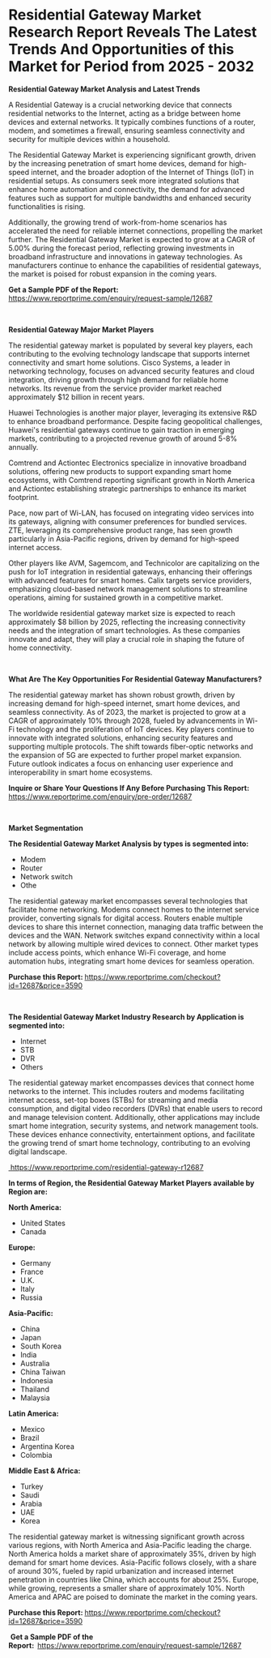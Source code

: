 <p><h1>Residential Gateway Market Research Report Reveals The Latest Trends And Opportunities of this Market for Period from 2025 - 2032</h1></p><p><strong>Residential Gateway Market Analysis and Latest Trends</strong></p>
<p><p>A Residential Gateway is a crucial networking device that connects residential networks to the Internet, acting as a bridge between home devices and external networks. It typically combines functions of a router, modem, and sometimes a firewall, ensuring seamless connectivity and security for multiple devices within a household. </p><p>The Residential Gateway Market is experiencing significant growth, driven by the increasing penetration of smart home devices, demand for high-speed internet, and the broader adoption of the Internet of Things (IoT) in residential setups. As consumers seek more integrated solutions that enhance home automation and connectivity, the demand for advanced features such as support for multiple bandwidths and enhanced security functionalities is rising.</p><p>Additionally, the growing trend of work-from-home scenarios has accelerated the need for reliable internet connections, propelling the market further. The Residential Gateway Market is expected to grow at a CAGR of 5.00% during the forecast period, reflecting growing investments in broadband infrastructure and innovations in gateway technologies. As manufacturers continue to enhance the capabilities of residential gateways, the market is poised for robust expansion in the coming years.</p></p>
<p><strong>Get a Sample PDF of the Report:&nbsp;</strong> <a href="https://www.reportprime.com/enquiry/request-sample/12687?utm_campaign=4531&utm_medium=2&utm_source=Github&utm_content=ia&utm_term=17052025&utm_id=residential-gateway">https://www.reportprime.com/enquiry/request-sample/12687</a></p>
<p>&nbsp;</p>
<p><strong>Residential Gateway Major Market Players</strong></p>
<p><p>The residential gateway market is populated by several key players, each contributing to the evolving technology landscape that supports internet connectivity and smart home solutions. Cisco Systems, a leader in networking technology, focuses on advanced security features and cloud integration, driving growth through high demand for reliable home networks. Its revenue from the service provider market reached approximately $12 billion in recent years.</p><p>Huawei Technologies is another major player, leveraging its extensive R&D to enhance broadband performance. Despite facing geopolitical challenges, Huawei's residential gateways continue to gain traction in emerging markets, contributing to a projected revenue growth of around 5-8% annually.</p><p>Comtrend and Actiontec Electronics specialize in innovative broadband solutions, offering new products to support expanding smart home ecosystems, with Comtrend reporting significant growth in North America and Actiontec establishing strategic partnerships to enhance its market footprint.</p><p>Pace, now part of Wi-LAN, has focused on integrating video services into its gateways, aligning with consumer preferences for bundled services. ZTE, leveraging its comprehensive product range, has seen growth particularly in Asia-Pacific regions, driven by demand for high-speed internet access.</p><p>Other players like AVM, Sagemcom, and Technicolor are capitalizing on the push for IoT integration in residential gateways, enhancing their offerings with advanced features for smart homes. Calix targets service providers, emphasizing cloud-based network management solutions to streamline operations, aiming for sustained growth in a competitive market.</p><p>The worldwide residential gateway market size is expected to reach approximately $8 billion by 2025, reflecting the increasing connectivity needs and the integration of smart technologies. As these companies innovate and adapt, they will play a crucial role in shaping the future of home connectivity.</p></p>
<p>&nbsp;</p>
<p><strong>What Are The Key Opportunities For Residential Gateway Manufacturers?</strong></p>
<p><p>The residential gateway market has shown robust growth, driven by increasing demand for high-speed internet, smart home devices, and seamless connectivity. As of 2023, the market is projected to grow at a CAGR of approximately 10% through 2028, fueled by advancements in Wi-Fi technology and the proliferation of IoT devices. Key players continue to innovate with integrated solutions, enhancing security features and supporting multiple protocols. The shift towards fiber-optic networks and the expansion of 5G are expected to further propel market expansion. Future outlook indicates a focus on enhancing user experience and interoperability in smart home ecosystems.</p></p>
<p><strong>Inquire or Share Your Questions If Any Before Purchasing This Report:</strong> <a href="https://www.reportprime.com/enquiry/pre-order/12687?utm_campaign=4531&utm_medium=2&utm_source=Github&utm_content=ia&utm_term=17052025&utm_id=residential-gateway">https://www.reportprime.com/enquiry/pre-order/12687</a></p>
<p>&nbsp;</p>
<p><strong>Market Segmentation</strong></p>
<p><strong>The Residential Gateway Market Analysis by types is segmented into:</strong></p>
<p><ul><li>Modem</li><li>Router</li><li>Network switch</li><li>Othe</li></ul></p>
<p><p>The residential gateway market encompasses several technologies that facilitate home networking. Modems connect homes to the internet service provider, converting signals for digital access. Routers enable multiple devices to share this internet connection, managing data traffic between the devices and the WAN. Network switches expand connectivity within a local network by allowing multiple wired devices to connect. Other market types include access points, which enhance Wi-Fi coverage, and home automation hubs, integrating smart home devices for seamless operation.</p></p>
<p><strong>Purchase this Report:&nbsp;</strong><a href="https://www.reportprime.com/checkout?id=12687&price=3590&utm_campaign=4531&utm_medium=2&utm_source=Github&utm_content=ia&utm_term=17052025&utm_id=residential-gateway">https://www.reportprime.com/checkout?id=12687&price=3590</a></p>
<p>&nbsp;</p>
<p><strong>The Residential Gateway Market Industry Research by Application is segmented into:</strong></p>
<p><ul><li>Internet</li><li>STB</li><li>DVR</li><li>Others</li></ul></p>
<p><p>The residential gateway market encompasses devices that connect home networks to the internet. This includes routers and modems facilitating internet access, set-top boxes (STBs) for streaming and media consumption, and digital video recorders (DVRs) that enable users to record and manage television content. Additionally, other applications may include smart home integration, security systems, and network management tools. These devices enhance connectivity, entertainment options, and facilitate the growing trend of smart home technology, contributing to an evolving digital landscape.</p></p>
<p><a href="https://www.reportprime.com/residential-gateway-r12687?utm_campaign=4531&utm_medium=2&utm_source=Github&utm_content=ia&utm_term=17052025&utm_id=residential-gateway">&nbsp;https://www.reportprime.com/residential-gateway-r12687</a></p>
<p><strong>In terms of Region, the Residential Gateway Market Players available by Region are:</strong></p>
<p>
    <p> <strong> North America: </strong>
        <ul>
            <li>United States</li>
            <li>Canada</li>
        </ul>
        </p> 
    <p> <strong> Europe: </strong>
        <ul>
            <li>Germany</li>
            <li>France</li>
            <li>U.K.</li>
            <li>Italy</li>
            <li>Russia</li>
        </ul>
        </p> 
    <p> <strong> Asia-Pacific: </strong>
        <ul>
            <li>China</li>
            <li>Japan</li>
            <li>South Korea</li>
            <li>India</li>
            <li>Australia</li>
            <li>China Taiwan</li>
            <li>Indonesia</li>
            <li>Thailand</li>
            <li>Malaysia</li>
        </ul>
        </p> 
    <p> <strong> Latin America: </strong>
        <ul>
            <li>Mexico</li>
            <li>Brazil</li>
            <li>Argentina Korea</li>
            <li>Colombia</li>
        </ul>
        </p> 
    <p> <strong> Middle East & Africa: </strong>
        <ul>
            <li>Turkey</li>
            <li>Saudi</li>
            <li>Arabia</li>
            <li>UAE</li>
            <li>Korea</li>
        </ul>
    </p>
    </p>
<p><p>The residential gateway market is witnessing significant growth across various regions, with North America and Asia-Pacific leading the charge. North America holds a market share of approximately 35%, driven by high demand for smart home devices. Asia-Pacific follows closely, with a share of around 30%, fueled by rapid urbanization and increased internet penetration in countries like China, which accounts for about 25%. Europe, while growing, represents a smaller share of approximately 10%. North America and APAC are poised to dominate the market in the coming years.</p></p>
<p><strong>Purchase this Report: </strong><a href="https://www.reportprime.com/checkout?id=12687&price=3590&utm_campaign=4531&utm_medium=2&utm_source=Github&utm_content=ia&utm_term=17052025&utm_id=residential-gateway">https://www.reportprime.com/checkout?id=12687&price=3590</a></p>
<p>&nbsp;<strong>Get a Sample PDF of the Report:&nbsp;&nbsp;</strong><a href="https://www.reportprime.com/enquiry/request-sample/12687?utm_campaign=4531&utm_medium=2&utm_source=Github&utm_content=ia&utm_term=17052025&utm_id=residential-gateway">https://www.reportprime.com/enquiry/request-sample/12687</a></p>
<p><strong></strong></p>
<p><p></p><p></p><p></p></p>